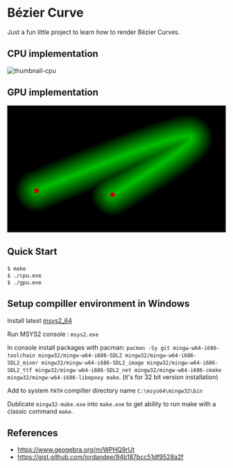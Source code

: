 # Bézier Curve

Just a fun little project to learn how to render Bézier Curves.

## CPU implementation

![thumbnail-cpu](./thumbnail-cpu.png)

## GPU implementation

![thumbnail-gpu](./thumbnail-gpu.png)

## Quick Start

```console
$ make
$ ./cpu.exe
$ ./gpu.exe
```

## Setup compiller environment in Windows 

Install latest [msys2_64](https://www.msys2.org/)

Run MSYS2 console : `msys2.exe`

In console install packages with pacman: `pacman -Sy git mingw-w64-i686-toolchain mingw32/mingw-w64-i686-SDL2 mingw32/mingw-w64-i686-SDL2_mixer mingw32/mingw-w64-i686-SDL2_image mingw32/mingw-w64-i686-SDL2_ttf mingw32/mingw-w64-i686-SDL2_net mingw32/mingw-w64-i686-cmake mingw32/mingw-w64-i686-libepoxy make`. (it's for 32 bit version installation)

Add to system `PATH` compiller directory name `C:\msys64\mingw32\bin`

Dublicate `mingw32-make.exe` into `make.exe` to get ability to run make with a classic command `make`.

## References

- https://www.geogebra.org/m/WPHQ9rUt
- https://gist.github.com/jordandee/94b187bcc51df9528a2f
